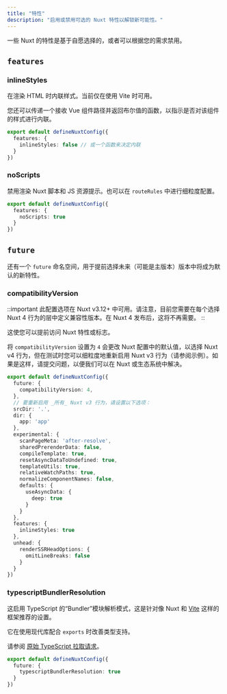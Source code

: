 ```yaml
---
title: "特性"
description: "启用或禁用可选的 Nuxt 特性以解锁新可能性。"
---
```


一些 Nuxt 的特性是基于自愿选择的，或者可以根据您的需求禁用。

## `features`

### inlineStyles

在渲染 HTML 时内联样式。当前仅在使用 Vite 时可用。

您还可以传递一个接收 Vue 组件路径并返回布尔值的函数，以指示是否对该组件的样式进行内联。

```ts [nuxt.config.ts]
export default defineNuxtConfig({
  features: {
    inlineStyles: false // 或一个函数来决定内联
  }
})
```

### noScripts

禁用渲染 Nuxt 脚本和 JS 资源提示。也可以在 `routeRules` 中进行细粒度配置。

```ts [nuxt.config.ts]
export default defineNuxtConfig({
  features: {
    noScripts: true
  }
})
```

## `future`

还有一个 `future` 命名空间，用于提前选择未来（可能是主版本）版本中将成为默认的新特性。

### compatibilityVersion

::important
此配置选项在 Nuxt v3.12+ 中可用。请注意，目前您需要在每个选择 Nuxt 4 行为的层中定义兼容性版本。在 Nuxt 4 发布后，这将不再需要。
::

这使您可以提前访问 Nuxt 特性或标志。

将 `compatibilityVersion` 设置为 `4` 会更改 Nuxt 配置中的默认值，以选择 Nuxt v4 行为，但在测试时您可以细粒度地重新启用 Nuxt v3 行为（请参阅示例）。如果是这样，请提交问题，以便我们可以在 Nuxt 或生态系统中解决。

```ts
export default defineNuxtConfig({
  future: {
    compatibilityVersion: 4,
  },
  // 要重新启用 _所有_ Nuxt v3 行为，请设置以下选项：
  srcDir: '.',
  dir: {
    app: 'app'
  },
  experimental: {
    scanPageMeta: 'after-resolve',
    sharedPrerenderData: false,
    compileTemplate: true,
    resetAsyncDataToUndefined: true,
    templateUtils: true,
    relativeWatchPaths: true,
    normalizeComponentNames: false,
    defaults: {
      useAsyncData: {
        deep: true
      }
    }
  },
  features: {
    inlineStyles: true
  },
  unhead: {
    renderSSRHeadOptions: {
      omitLineBreaks: false
    }
  }
})
```

### typescriptBundlerResolution

这启用 TypeScript 的“Bundler”模块解析模式，这是针对像 Nuxt 和 [Vite](https://vite.dev/guide/performance.html#reduce-resolve-operations) 这样的框架推荐的设置。

它在使用现代库配合 `exports` 时改善类型支持。

请参阅 [原始 TypeScript 拉取请求](https://github.com/microsoft/TypeScript/pull/51669)。

```ts [nuxt.config.ts]
export default defineNuxtConfig({
  future: {
    typescriptBundlerResolution: true
  }
})
```